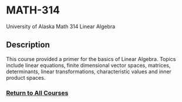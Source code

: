 # MATH-314
University of Alaska Math 314 Linear Algebra

## Description
This course provided a primer for the basics of Linear Algebra. Topics include linear equations, finite dimensional vector spaces, matrices, determinants, linear transformations, characteristic values and inner product spaces.



### [Return to All Courses](https://github.com/StefanoFochesatto/Course-Work)
